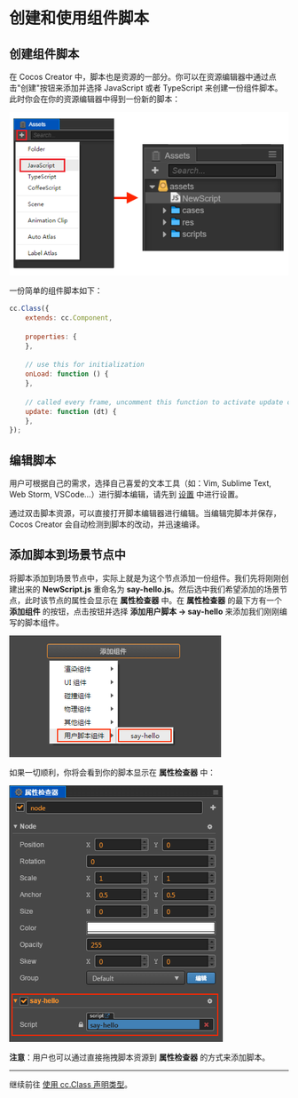 # 创建和使用组件脚本

## 创建组件脚本

在 Cocos Creator 中，脚本也是资源的一部分。你可以在资源编辑器中通过点击"创建"按钮来添加并选择 JavaScript 或者 TypeScript 来创建一份组件脚本。此时你会在你的资源编辑器中得到一份新的脚本：

![create-script](assets/create-script.png)

一份简单的组件脚本如下：

```javascript
cc.Class({
    extends: cc.Component,

    properties: {
    },

    // use this for initialization
    onLoad: function () {
    },

    // called every frame, uncomment this function to activate update callback
    update: function (dt) {
    },
});
```

## 编辑脚本

用户可根据自己的需求，选择自己喜爱的文本工具（如：Vim, Sublime Text, Web Storm, VSCode...）进行脚本编辑，请先到 [设置](../getting-started/basics/editor-panels/preferences.md#script-editor) 中进行设置。

通过双击脚本资源，可以直接打开脚本编辑器进行编辑。当编辑完脚本并保存，Cocos Creator 会自动检测到脚本的改动，并迅速编译。

## 添加脚本到场景节点中

将脚本添加到场景节点中，实际上就是为这个节点添加一份组件。我们先将刚刚创建出来的 **NewScript.js** 重命名为 **say-hello.js**。然后选中我们希望添加的场景节点，此时该节点的属性会显示在 **属性检查器** 中。在 **属性检查器** 的最下方有一个 **添加组件** 的按钮，点击按钮并选择 **添加用户脚本 -> say-hello** 来添加我们刚刚编写的脚本组件。

![add-script](assets/add-script.png)

如果一切顺利，你将会看到你的脚本显示在 **属性检查器** 中：

![script-in-properties](assets/script-in-inspector.png)

**注意**：用户也可以通过直接拖拽脚本资源到 **属性检查器** 的方式来添加脚本。

---

继续前往 [使用 cc.Class 声明类型](class.md)。
